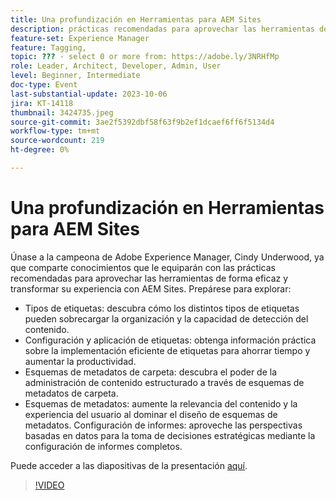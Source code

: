 ```yaml
---
title: Una profundización en Herramientas para AEM Sites
description: prácticas recomendadas para aprovechar las herramientas de forma eficaz y transformar la experiencia de AEM Sites. Tipos de etiquetas Descubra cómo los distintos tipos de etiquetas pueden sobrecargar la organización y la capacidad de detección de contenido.  Configuración y aplicación de etiquetas Obtenga información práctica sobre la implementación eficiente de etiquetas para ahorrar tiempo y aumentar la productividad.  Esquemas de metadatos de carpeta Descubra el poder de la administración de contenido estructurado a través de esquemas de metadatos de carpeta.Esquemas de metadatos Aumente la relevancia del contenido y la experiencia del usuario dominando el diseño de esquemas de metadatos. Configuración de informes Aproveche perspectivas basadas en datos para la toma de decisiones estratégicas mediante la configuración de informes completos. Puede acceder a las diapositivas de la presentación aquí.
feature-set: Experience Manager
feature: Tagging, 
topic: ??? - select 0 or more from: https://adobe.ly/3NRHfMp
role: Leader, Architect, Developer, Admin, User
level: Beginner, Intermediate
doc-type: Event
last-substantial-update: 2023-10-06
jira: KT-14118
thumbnail: 3424735.jpeg
source-git-commit: 3ae2f5392dbf58f63f9b2ef1dcaef6ff6f5134d4
workflow-type: tm+mt
source-wordcount: 219
ht-degree: 0%

---
```



# Una profundización en Herramientas para AEM Sites

Únase a la campeona de Adobe Experience Manager, Cindy Underwood, ya que comparte conocimientos que le equiparán con las prácticas recomendadas para aprovechar las herramientas de forma eficaz y transformar su experiencia con AEM Sites. Prepárese para explorar:

* Tipos de etiquetas: descubra cómo los distintos tipos de etiquetas pueden sobrecargar la organización y la capacidad de detección del contenido.
* Configuración y aplicación de etiquetas: obtenga información práctica sobre la implementación eficiente de etiquetas para ahorrar tiempo y aumentar la productividad.
* Esquemas de metadatos de carpeta: descubra el poder de la administración de contenido estructurado a través de esquemas de metadatos de carpeta.
* Esquemas de metadatos: aumente la relevancia del contenido y la experiencia del usuario al dominar el diseño de esquemas de metadatos. Configuración de informes: aproveche las perspectivas basadas en datos para la toma de decisiones estratégicas mediante la configuración de informes completos.

Puede acceder a las diapositivas de la presentación [aquí](/help/learn-from-your-peers/assets/experience-manager/sept2023/AEM-Sites-Tools-Webinar.pdf).

>[!VIDEO](https://video.tv.adobe.com/v/3424735/?learn=on)
